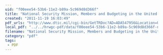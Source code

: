 ```yaml
---
uid: "f00eee54-53b6-11e2-b89a-5c969d8d366f"
title: "National Security Mission, Members and Budgeting in the United States and Australia: A Comparative Analysis [PDF] from dtic.milHD Washburn"
created: "2011-11-19 16:03:49"
pdf_urls: "http://www.dtic.mil/cgi-bin/GetTRDoc?AD=ADA547956&Location=U2&doc=GetTRDoc.pdf"
local_pdf: "../../hrwgc-pdf/data/f00eee54-53b6-11e2-b89a-5c969d8d366f-national-security-mission-members-and-budgeting-in-the-united-states-and-australia-a-comparative-analysis-pdf-from-dtic-milhd-washburn.pdf"
filename: "National Security Mission, Members and Budgeting in the United States and Australia: A Comparative Analysis [PDF] from dtic.milHD Washburn.html"
category: "pdf"
tags: 
 - PDF
---
```

